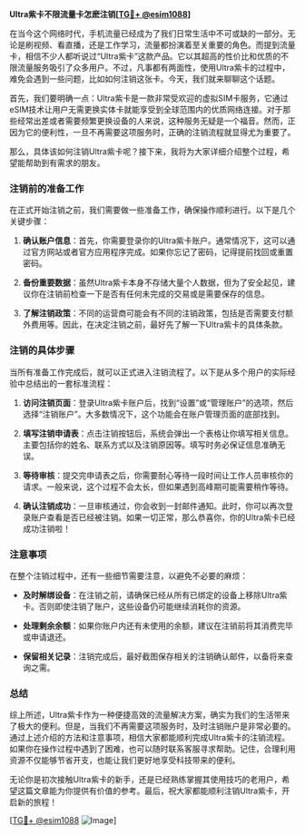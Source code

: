 **Ultra紫卡不限流量卡怎麽注销[[TG💪+ @esim1088](https://t.me/s/esim1088)]**

在当今这个网络时代，手机流量已经成为了我们日常生活中不可或缺的一部分。无论是刷视频、看直播，还是工作学习，流量都扮演着至关重要的角色。而提到流量卡，相信不少人都听说过“Ultra紫卡”这款产品。它以其超高的性价比和优质的不限流量服务吸引了众多用户。不过，凡事都有两面性，使用Ultra紫卡的过程中，难免会遇到一些问题，比如如何注销这张卡。今天，我们就来聊聊这个话题。

首先，我们要明确一点：Ultra紫卡是一款非常受欢迎的虚拟SIM卡服务，它通过eSIM技术让用户无需更换实体卡就能享受到全球范围内的优质网络连接。对于那些经常出差或者需要频繁更换设备的人来说，这种服务无疑是一个福音。然而，正因为它的便利性，一旦不再需要这项服务时，正确的注销流程就显得尤为重要了。

那么，具体该如何注销Ultra紫卡呢？接下来，我将为大家详细介绍整个过程，希望能帮助到有需求的朋友。

### 注销前的准备工作

在正式开始注销之前，我们需要做一些准备工作，确保操作顺利进行。以下是几个关键步骤：

1. **确认账户信息**：首先，你需要登录你的Ultra紫卡账户。通常情况下，这可以通过官方网站或者官方应用程序完成。如果你忘记了密码，记得提前找回或重置密码。
   
2. **备份重要数据**：虽然Ultra紫卡本身不存储大量个人数据，但为了安全起见，建议你在注销前检查一下是否有任何未完成的交易或是需要保存的信息。

3. **了解注销政策**：不同的运营商可能会有不同的注销政策，包括是否需要支付额外费用等。因此，在决定注销之前，最好先了解一下Ultra紫卡的具体条款。

### 注销的具体步骤

当所有准备工作完成后，就可以正式进入注销流程了。以下是从多个用户的实际经验中总结出的一套标准流程：

1. **访问注销页面**：登录Ultra紫卡账户后，找到“设置”或“管理账户”的选项，然后选择“注销账户”。大多数情况下，这个功能会在账户管理页面的底部找到。

2. **填写注销申请表**：点击注销按钮后，系统会弹出一个表格让你填写相关信息。主要包括你的姓名、联系方式以及注销原因等。填写时务必保证信息准确无误。

3. **等待审核**：提交完申请表之后，你需要耐心等待一段时间让工作人员审核你的请求。一般来说，这个过程不会太长，但如果遇到高峰期可能需要稍作等待。

4. **确认注销成功**：一旦审核通过，你会收到一封邮件通知。此时，你可以再次登录账户查看是否已经被注销。如果一切正常，那么恭喜你，你的Ultra紫卡已经成功注销啦！

### 注意事项

在整个注销过程中，还有一些细节需要注意，以避免不必要的麻烦：

- **及时解绑设备**：在注销之前，请确保已经从所有已绑定的设备上移除Ultra紫卡。否则即使注销了账户，这些设备仍可能继续消耗你的资源。

- **处理剩余余额**：如果你账户内还有未使用的余额，建议在注销前将其消费完毕或申请退还。

- **保留相关记录**：注销完成后，最好截图保存相关的注销确认邮件，以备将来查询之需。

### 总结

综上所述，Ultra紫卡作为一种便捷高效的流量解决方案，确实为我们的生活带来了极大的便利。但是，当我们不再需要这项服务时，及时注销账户是非常必要的。通过上述介绍的方法和注意事项，相信大家都能顺利完成Ultra紫卡的注销流程。如果你在操作过程中遇到了困难，也可以随时联系客服寻求帮助。记住，合理利用资源不仅能够节省开支，也能让我们更好地享受科技带来的便利。

无论你是初次接触Ultra紫卡的新手，还是已经熟练掌握其使用技巧的老用户，希望这篇文章能为你提供有价值的参考。最后，祝大家都能顺利注销Ultra紫卡，开启新的旅程！

[[TG💪+ @esim1088](https://t.me/s/esim1088) ![Image](https://i.postimg.cc/4NQfJmqS/Snipaste-2025-05-13-00-14-12.png)]